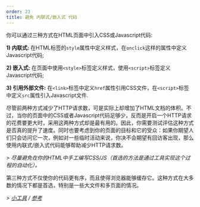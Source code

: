 ```yaml
---
order: 23
title: 避免 内联式/嵌入式 代码
---
```


你可以通过三种方式在HTML页面中引入CSS或Javascript代码:

**1) 内联式:** 在HTML标签的`style`属性中定义样式，在`onclick`这样的属性中定义Javascript代码;

**2) 嵌入式:** 在页面中使用`<style>`标签定义样式，使用`<script>`标签定义Javascript代码;

**3) 引用外部文件:** 在`<link>`标签中定义`href`属性引用CSS文件，在`<script>`标签中定义`src`属性引入Javascript文件.

尽管前两种方式减少了HTTP请求数，可是实际上却增加了HTML文档的体积。不过，当你的页面中的CSS或者Javascript代码足够少，反而是开启一个HTTP请求的花费要更大时，采用这两种方式却是最有用的。因此，你需要测试评估这种方式是否真的提升了速度。同时也要考虑到你的页面的目标和它的受众：如果你期望人们只会访问它一次，例如对一些临时活动来说，你决不会期望有回访客出现，那么使用内联式/嵌入式代码能够帮助减少HTTP请求数。

*> 尽量避免在你的HTML中手工编写CSS/JS（首选的方法是通过工具实现这个过程的自动化）。*

第三种方式不仅使你的代码更有序，而且使得浏览器能够缓存它。这种方式在大多数的情况下都是首选，特别是一些大文件和多页面的情况。

*> [小工具](https://github.com/zenorocha/browser-diet/wiki/Tools#wiki-avoid-inlineembedded-code) / [参考](https://github.com/zenorocha/browser-diet/wiki/References#avoid-inlineembedded-code)*
